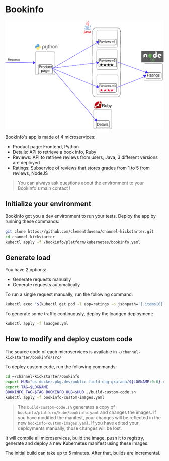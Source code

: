 # Bookinfo

![Architecture](noistio.svg)

BookInfo's app is made of 4 microservices:
- Product page: Frontend, Python
- Details: API to retrieve a book info, Ruby
- Reviews: API to retrieve reviews from users, Java, 3 different versions are deployed
- Ratings: Subservice of reviews that stores grades from 1 to 5 from reviews, NodeJS

> You can always ask questions about the environment to your BookInfo's main contact !

## Initialize your environment

BookInfo got you a dev environment to run your tests. Deploy the app by running these commands:

```bash
git clone https://github.com/clementduveau/channel-kickstarter.git
cd channel-kickstarter
kubectl apply -f /bookinfo/platform/kubernetes/bookinfo.yaml
```

## Generate load

You have 2 options:
- Generate requests manually
- Generate requests automatically

To run a single request manually, run the following command:

```bash
kubectl exec "$(kubectl get pod -l app=ratings -o jsonpath='{.items[0].metadata.name}')" -c ratings -- curl -sS productpage:9080/productpage | grep -o "<title>.*</title>"
```

To generate some traffic continuously, deploy the loadgen deployment:

```bash
kubectl apply -f loadgen.yml
```

## How to modify and deploy custom code

The source code of each microservices is available in `~/channel-kickstarter/bookinfo/src/`

To deploy custom code, run the following commands:

```bash
cd ~/channel-kickstarter/bookinfo
export HUB="us-docker.pkg.dev/public-field-eng-grafana/${LOGNAME:0:6}-cr"
export TAG=$LOGNAME
BOOKINFO_TAG=$TAG BOOKINFO_HUB=$HUB ./build-custom-code.sh
kubectl apply -f bookinfo-custom-images.yaml
```

> The `build-custom-code.sh` generates a copy of `bookinfo/platform/kube/bookinfo.yaml` and changes the images. If you have modified the manifest, your changes will be reflected in the new `bookinfo-custom-images.yaml`. If you have edited your deployments manually, those changes will be lost.

It will compile all microservices, build the image, push it to registry, generate and deploy a new Kubernetes manifest using these images.

The initial build can take up to 5 minutes. After that, builds are incremental.